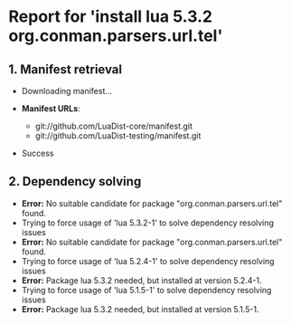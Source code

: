 # Report for 'install lua 5.3.2 org.conman.parsers.url.tel'


## 1. Manifest retrieval

- Downloading manifest...

- **Manifest URLs**:
    - git://github.com/LuaDist-core/manifest.git
    - git://github.com/LuaDist-testing/manifest.git
- Success

## 2. Dependency solving

- **Error:** No suitable candidate for package "org.conman.parsers.url.tel" found.
- Trying to force usage of 'lua 5.3.2-1' to solve dependency resolving issues
- **Error:** No suitable candidate for package "org.conman.parsers.url.tel" found.
- Trying to force usage of 'lua 5.2.4-1' to solve dependency resolving issues
- **Error:** Package lua 5.3.2 needed, but installed at version 5.2.4-1.
- Trying to force usage of 'lua 5.1.5-1' to solve dependency resolving issues
- **Error:** Package lua 5.3.2 needed, but installed at version 5.1.5-1.
